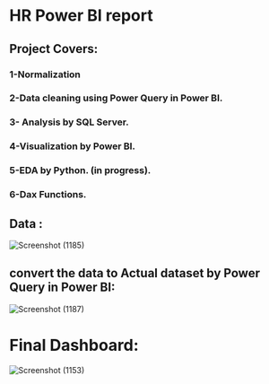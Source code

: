 # HR Power BI report 
## Project Covers:
### 1-Normalization
### 2-Data cleaning using Power Query in Power BI.
### 3- Analysis by SQL Server.
### 4-Visualization by Power BI.
### 5-EDA by Python. (in progress).
### 6-Dax Functions.



## Data :
![Screenshot (1185)](https://github.com/elmagry123/Hr-Analysis/assets/124198691/da41f38c-c38c-4cb7-bd80-f07d2dcf70a2)



## convert the data to Actual dataset by Power Query in Power BI:
![Screenshot (1187)](https://github.com/elmagry123/Hr-Analysis/assets/124198691/e98dbf32-1e6a-46a6-8a24-0719a0eedb84)


# Final Dashboard:
![Screenshot (1153)](https://github.com/elmagry123/Hr-Analysis/assets/124198691/f418e68f-10ba-4a97-887c-5fec57c33b43)





 


